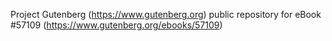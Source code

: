 Project Gutenberg (https://www.gutenberg.org) public repository for
eBook #57109 (https://www.gutenberg.org/ebooks/57109)
